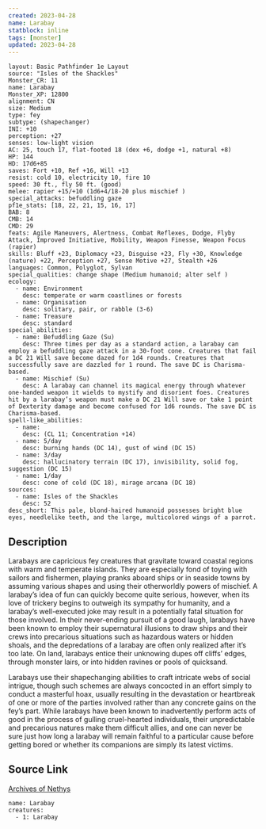 ```yaml
---
created: 2023-04-28
name: Larabay
statblock: inline
tags: [monster]
updated: 2023-04-28
---
```

```statblock
layout: Basic Pathfinder 1e Layout
source: "Isles of the Shackles"
Monster_CR: 11
name: Larabay
Monster_XP: 12800
alignment: CN
size: Medium
type: fey
subtype: (shapechanger)
INI: +10
perception: +27
senses: low-light vision
AC: 25, touch 17, flat-footed 18 (dex +6, dodge +1, natural +8)
HP: 144
HD: 17d6+85
saves: Fort +10, Ref +16, Will +13
resist: cold 10, electricity 10, fire 10
speed: 30 ft., fly 50 ft. (good)
melee: rapier +15/+10 (1d6+4/18-20 plus mischief )
special_attacks: befuddling gaze
pf1e_stats: [18, 22, 21, 15, 16, 17]
BAB: 8
CMB: 14
CMD: 29
feats: Agile Maneuvers, Alertness, Combat Reflexes, Dodge, Flyby Attack, Improved Initiative, Mobility, Weapon Finesse, Weapon Focus (rapier)
skills: Bluff +23, Diplomacy +23, Disguise +23, Fly +30, Knowledge (nature) +22, Perception +27, Sense Motive +27, Stealth +26
languages: Common, Polyglot, Sylvan
special_qualities: change shape (Medium humanoid; alter self )
ecology:
  - name: Environment
    desc: temperate or warm coastlines or forests
  - name: Organisation
    desc: solitary, pair, or rabble (3-6)
  - name: Treasure
    desc: standard
special_abilities:
  - name: Befuddling Gaze (Su)
    desc: Three times per day as a standard action, a larabay can employ a befuddling gaze attack in a 30-foot cone. Creatures that fail a DC 21 Will save become dazed for 1d4 rounds. Creatures that successfully save are dazzled for 1 round. The save DC is Charisma-based.
  - name: Mischief (Su)
    desc: A larabay can channel its magical energy through whatever one-handed weapon it wields to mystify and disorient foes. Creatures hit by a larabay’s weapon must make a DC 21 Will save or take 1 point of Dexterity damage and become confused for 1d6 rounds. The save DC is Charisma-based.
spell-like_abilities:
  - name:
    desc: (CL 11; Concentration +14)
  - name: 5/day
    desc: burning hands (DC 14), gust of wind (DC 15)
  - name: 3/day
    desc: hallucinatory terrain (DC 17), invisibility, solid fog, suggestion (DC 15)
  - name: 1/day
    desc: cone of cold (DC 18), mirage arcana (DC 18)
sources:
  - name: Isles of the Shackles
    desc: 52
desc_short: This pale, blond-haired humanoid possesses bright blue eyes, needlelike teeth, and the large, multicolored wings of a parrot.
```
## Description
Larabays are capricious fey creatures that gravitate toward coastal regions with warm and temperate islands. They are especially fond of toying with sailors and fishermen, playing pranks aboard ships or in seaside towns by assuming various shapes and using their otherworldly powers of mischief. A larabay’s idea of fun can quickly become quite serious, however, when its love of trickery begins to outweigh its sympathy for humanity, and a larabay’s well-executed joke may result in a potentially fatal situation for those involved. In their never-ending pursuit of a good laugh, larabays have been known to employ their supernatural illusions to draw ships and their crews into precarious situations such as hazardous waters or hidden shoals, and the depredations of a larabay are often only realized after it’s too late. On land, larabays entice their unknowing dupes off cliffs’ edges, through monster lairs, or into hidden ravines or pools of quicksand.

Larabays use their shapechanging abilities to craft intricate webs of social intrigue, though such schemes are always concocted in an effort simply to conduct a masterful hoax, usually resulting in the devastation or heartbreak of one or more of the parties involved rather than any concrete gains on the fey’s part. While larabays have been known to inadvertently perform acts of good in the process of gulling cruel-hearted individuals, their unpredictable and precarious natures make them difficult allies, and one can never be sure just how long a larabay will remain faithful to a particular cause before getting bored or whether its companions are simply its latest victims.
## Source Link
[Archives of Nethys](https://aonprd.com/MonsterDisplay.aspx?ItemName=Larabay)
```encounter-table
name: Larabay
creatures:
  - 1: Larabay
```
